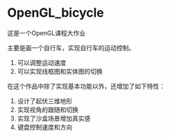 # OpenGL_bicycle

这是一个OpenGL课程大作业

主要是画一个自行车，实现自行车的运动控制。

1. 可以调整运动速度
2. 可以实现线框图和实体图的切换

在这个作品中除了实现基本功能以外，还增加了如下特性：

1. 设计了起伏三维地形
2. 实现视角的跟随和切换
3. 实现了沙盒场景增加真实感
4. 键盘控制速度和方向